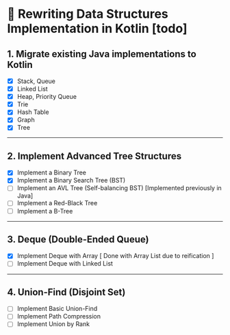 # 🚀 Rewriting Data Structures Implementation in Kotlin [todo]

## 1. Migrate existing Java implementations to Kotlin
- [X] Stack, Queue
- [X] Linked List
- [X] Heap, Priority Queue
- [X] Trie
- [X] Hash Table
- [X] Graph
- [X] Tree

---

## 2. Implement Advanced Tree Structures
- [X] Implement a Binary Tree
- [X] Implement a Binary Search Tree (BST)
- [ ] Implement an AVL Tree (Self-balancing BST) [Implemented previously in Java]
- [ ] Implement a Red-Black Tree
- [ ] Implement a B-Tree

---

## 3. Deque (Double-Ended Queue)
- [X] Implement Deque with Array [ Done with Array List due to reification ]
- [ ] Implement Deque with Linked List

---

## 4. Union-Find (Disjoint Set)
- [ ] Implement Basic Union-Find
- [ ] Implement Path Compression
- [ ] Implement Union by Rank